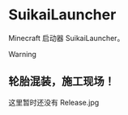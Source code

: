 # SuikaiLauncher

Minecraft 启动器 SuikaiLauncher。

>[!WARNING] 
> ## 轮胎混装，施工现场！
>
> 这里暂时还没有 Release.jpg

